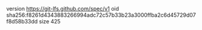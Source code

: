 version https://git-lfs.github.com/spec/v1
oid sha256:f8261d4343883266994adc72c57b33b23a3000ffba2c6d45729d07f8d58b33dd
size 425
